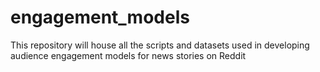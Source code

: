 # engagement_models
This repository will house all the scripts and datasets used in developing audience engagement models for news stories on Reddit
